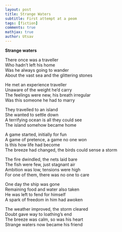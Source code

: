 ```yaml
---
layout: post
title: Strange Waters
subtitle: First attempt at a peom
tags: [fiction]
comments: true
mathjax: true
author: Utsav
---
```


**Strange waters**

There once was a traveller\
Who hadn’t left his home\
Was he always going to wander\
About the vast sea and the glittering stones

He met an experience traveller\
Unaware of the weight he’d carry\
The feelings were new, his breath irregular\
Was this someone he had to marry

They travelled to an island\
She wanted to settle down\
A terrifying ocean is all they could see\
The island somehow became home

A game started, initially for fun\
A game of pretence, a game no one won\
Is this how life had become\
The breeze had changed, the birds could sense a storm

The fire dwindled, the nets laid bare\
The fish were few, just stagnant air\
Ambition was low, tensions were high\
For one of them, there was no one to care

One day the ship was gone\
Remaining food and water also taken\
He was left to fend for himself\
A spark of freedom in him had awoken

The weather improved, the storm cleared\
Doubt gave way to loathing’s end\
The breeze was calm, so was his heart\
Strange waters now became his friend
